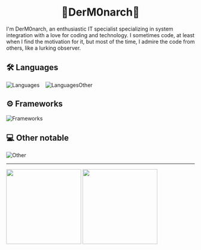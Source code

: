 <h1 align="center">👑DerM0narch👑</h3>

I'm DerM0narch, an enthusiastic IT specialist specializing in system integration with a love for coding and technology. I sometimes code, at least when I find the motivation for it, but most of the time, I admire the code from others, like a lurking observer.

## 🛠️ Languages

![Languages](https://skillicons.dev/icons?i=py,cs,java,js,ts,php) &nbsp;&nbsp; ![LanguagesOther](https://skillicons.dev/icons?i=html,css)

## ⚙️ Frameworks

![Frameworks](https://skillicons.dev/icons?i=flask,django,nodejs,svelte,jquery)

## 💻 Other notable

![Other](https://skillicons.dev/icons?i=godot,unity,docker)

<hr>
<p float="left">
  <img height="200px" src="https://github-profile-summary-cards.vercel.app/api/cards/profile-details?username=DerM0narch&theme=dark">
  <img height="200px" src="https://github-readme-stats.vercel.app/api/top-langs/?username=DerM0narch&theme=dark"> 
</p>

